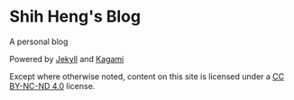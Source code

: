 # Shih Heng's Blog

A personal blog

Powered by <a href="https://jekyllrb.com">Jekyll</a> and <a href="https://github.com/kamikat/jekyll-theme-kagami">Kagami</a>

Except where otherwise noted, content on this site is licensed under a <a href="https://creativecommons.org/licenses/by-nc-nd/4.0/" target="_blank">CC BY-NC-ND 4.0</a> license.
